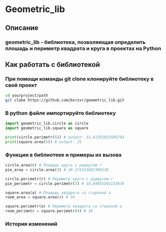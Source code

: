 # Geometric_lib
## Описание
### geometric_lib - библиотека, позволяющая определить плошадь и периметр квадрата и круга в проектах на Python

## Как работать с библиотекой
### При помощи команды git clone клонируйте библиотеку в свой проект
```bash
cd yourproject/path
git clobe https://github.com/bxrzxr/geometric_lib.git
```
### В python файле импортируйте библиотеку
```py
import geometric_lib.circle as circle
import geometric_lib.square as square

print(circle.perimetr(5)) # output: 31.41592653589793
print(square.area(5)) # output: 25
```

### Функции в библиотеке и примеры их вызова
```py
circle.area(r) # Площадь круга с радиусом r
pie_area = circle.area(3) # 28.274333882308138

circle.perimetr(r) # Периметр круга с радиусом r
pie_perimetr = circle.perimetr(3) # 18.84955592153876

square.area(a) # Площадь квадрата со стороной a
room_area = square.area(4) # 16

square.perimetr(a) # Периметр квадрата со стороной a
room_perimetr = square.perimetr(4) # 16
```

### История изменений
```

```
